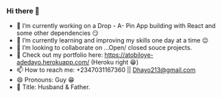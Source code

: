 ### Hi there 👋


- 🔭 I’m currently working on a Drop - A- Pin App building with React and some other dependencies 😏
- 🌱 I’m currently learning and improving my skills one day at a time 😉
- 👯 I’m looking to collaborate on ...Open/ closed souce projects.
- 💬 Check out my portfolio here: https://atobiloye-adedayo.herokuapp.com/ (Heroku right 😁) 
- 📫 How to reach me: +2347031167360 || Dhayo213@gmail.com
- 😄 Pronouns: Guy 😁
- 🗿  Title: Husband & Father.
